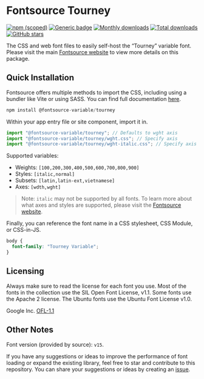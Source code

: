 # Fontsource Tourney

[![npm (scoped)](https://img.shields.io/npm/v/@fontsource-variable/tourney?color=brightgreen)](https://www.npmjs.com/package/@fontsource-variable/tourney) [![Generic badge](https://img.shields.io/badge/fontsource-passing-brightgreen)](https://github.com/fontsource/fontsource) [![Monthly downloads](https://badgen.net/npm/dm/@fontsource-variable/tourney)](https://github.com/fontsource/fontsource) [![Total downloads](https://badgen.net/npm/dt/@fontsource-variable/tourney)](https://github.com/fontsource/fontsource) [![GitHub stars](https://img.shields.io/github/stars/fontsource/fontsource.svg?style=social&label=Star)](https://github.com/fontsource/fontsource/stargazers)

The CSS and web font files to easily self-host the “Tourney” variable font. Please visit the main [Fontsource website](https://fontsource.org/fonts/tourney) to view more details on this package.

## Quick Installation

Fontsource offers multiple methods to import the CSS, including using a bundler like Vite or using SASS. You can find full documentation [here](https://fontsource.org/docs/getting-started/introduction).

```javascript
npm install @fontsource-variable/tourney
```

Within your app entry file or site component, import it in.

```javascript
import "@fontsource-variable/tourney"; // Defaults to wght axis
import "@fontsource-variable/tourney/wght.css"; // Specify axis
import "@fontsource-variable/tourney/wght-italic.css"; // Specify axis and style
```

Supported variables:
- Weights: `[100,200,300,400,500,600,700,800,900]`
- Styles: `[italic,normal]`
- Subsets: `[latin,latin-ext,vietnamese]`
- Axes: `[wdth,wght]`

> Note: `italic` may not be supported by all fonts. To learn more about what axes and styles are supported, please visit the [Fontsource website](https://fontsource.org/fonts/tourney).

Finally, you can reference the font name in a CSS stylesheet, CSS Module, or CSS-in-JS.

```css
body {
  font-family: "Tourney Variable";
}
```

## Licensing
Always make sure to read the license for each font you use. Most of the fonts in the collection use the SIL Open Font License, v1.1. Some fonts use the Apache 2 license. The Ubuntu fonts use the Ubuntu Font License v1.0.

Google Inc.
[OFL-1.1](http://scripts.sil.org/OFL)

## Other Notes
Font version (provided by source): `v15`.

If you have any suggestions or ideas to improve the performance of font loading or expand the existing library, feel free to star and contribute to this repository. You can share your suggestions or ideas by creating an [issue](https://github.com/fontsource/fontsource/issues).
